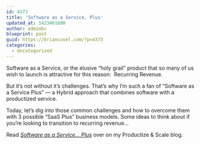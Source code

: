 ```yaml
---
id: 4373
title: 'Software as a Service, Plus'
updated_at: 1423461600
author: adminbc
blueprint: post
guid: https://briancasel.com/?p=4373
categories:
  - Uncategorized
---
```

Software as a Service, or the elusive &#8220;holy grail&#8221; product that so many of us wish to launch is attractive for this reason:  Recurring Revenue.

But it&#8217;s not without it&#8217;s challenges. That&#8217;s why I&#8217;m such a fan of &#8220;Software as a Service Plus&#8221; — a Hybrid approach that combines software with a productized service.

Today, let&#8217;s dig into those common challenges and how to overcome them with 3 possible &#8220;SaaS Plus&#8221; business models. Some ideas to think about if you&#8217;re looking to transition to recurring revenue&#8230;

Read <a href="https://productizeandscale.com/software-as-a-service-plus/" target="_blank" rel="noopener"><em>Software as a Service&#8230; Plus</em></a> over on my Productize & Scale blog.